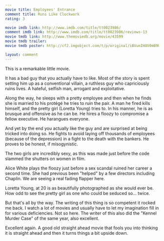 ```yaml
---
movie title: Employees' Entrance
comment title: Runs Like Clockwork
rating: 3

movie imdb link: http://www.imdb.com/title/tt0023986/
comment imdb link: http://www.imdb.com/title/tt0023986/reviews-13
movie tmdb link: http://www.themoviedb.org/movie/43599
movie tmdb trailer: 
movie tmdb poster: http://cf2.imgobject.com/t/p/original/iBVunIH8V0mB9Ua9mZBU76g7Grf.jpg

layout: comment
---
```


This is a remarkable little movie.

It has a bad guy that you actually have to like. Most of the story is spent setting him up as a conventional villain, a ruthless guy who capriciously ruins lives. A hateful, selfish man, arrogant and exploitative.

Along the way, he sleeps with a pretty employee and then when he finds she is married to his protégé he tries to ruin the pair. A man he fired kills himself, and the pretty girl (Loretta Young) tries to. In his manner, he is as brusque and offensive as he can be. He hires a floozy to compromise a fellow executive. He harangues everyone.

And yet by the end you actually like the guy and are surprised at being tricked into doing so. He fights to avoid laying off thousands of employees (because of the depression) in a fight to the death with the bankers. He proves to be honest, if misogynistic.

The two girls are incredibly sexy, as this was made just before the code slammed the shutters on women in film.

Alice White plays the floozy just before a sex scandal ruined her career a second time. She had previous been "helped" by a few directors including Chaplin. We are seeing a real fading flapper here.

Loretta Young, at 20 is as beautifully photographed as she would ever be. How odd to see the pretty girl as one who could be seduced so... twice.

But that's all by the way. The writing of this thing is so competent it rocked me back. I watch a lot of movies and usually have to let my imagination fill in for various deficiencies. Not so here. The writer of this also did the "Kennel Murder Case" of the same year, also excellent.

Excellent again. A good old straight ahead movie that fools you into thinking it is straight ahead and then it turns things a bit upside down.